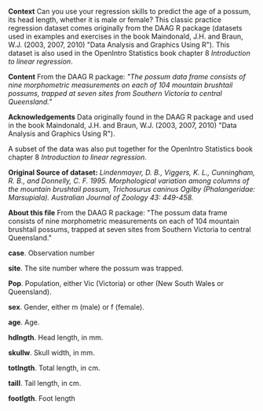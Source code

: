 **Context**
Can you use your regression skills to predict the age of a possum, its head length, whether it is male or female? This classic practice regression dataset comes originally from the DAAG R package (datasets used in examples and exercises in the book Maindonald, J.H. and Braun, W.J. (2003, 2007, 2010) "Data Analysis and Graphics Using R"). This dataset is also used in the OpenIntro Statistics book chapter 8 *Introduction to linear regression*.

**Content**
From the DAAG R package: *"The possum data frame consists of nine morphometric measurements on each of 104 mountain brushtail possums, trapped at seven sites from Southern Victoria to central Queensland."*

**Acknowledgements**
Data originally found in the DAAG R package and used in the book Maindonald, J.H. and Braun, W.J. (2003, 2007, 2010) "Data Analysis and Graphics Using R").

A subset of the data was also put together for the OpenIntro Statistics book chapter 8 *Introduction to linear regression*.

**Original Source of dataset:**
*Lindenmayer, D. B., Viggers, K. L., Cunningham, R. B., and Donnelly, C. F. 1995. Morphological variation among columns of the mountain brushtail possum, Trichosurus caninus Ogilby (Phalangeridae: Marsupiala). Australian Journal of Zoology 43: 449-458.*

**About this file**
From the DAAG R package: "The possum data frame consists of nine morphometric measurements on each of 104 mountain brushtail possums, trapped at seven sites from Southern Victoria to central Queensland."

**case**. Observation number

**site**. The site number where the possum was trapped.

**Pop**. Population, either Vic (Victoria) or other (New South Wales or Queensland).

**sex**. Gender, either m (male) or f (female).

**age**. Age.

**hdlngth**. Head length, in mm.

**skullw**. Skull width, in mm.

**totlngth**. Total length, in cm.

**taill**. Tail length, in cm.

**footlgth**. Foot length
